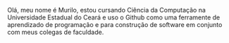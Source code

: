 Olá, meu nome é Murilo, estou cursando Ciência da Computação na Universidade Estadual do Ceará e uso o Github como uma ferramente de aprendizado de programação e para construção de software em conjunto com meus colegas de faculdade.
